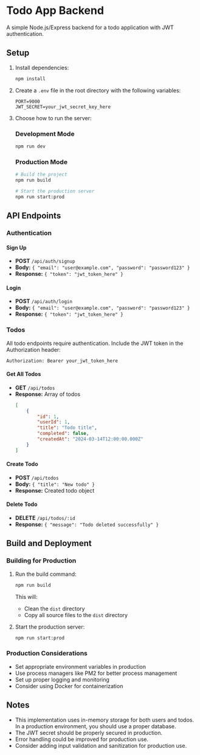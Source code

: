 # Todo App Backend

A simple Node.js/Express backend for a todo application with JWT authentication.

## Setup

1. Install dependencies:

    ```bash
    npm install
    ```

2. Create a `.env` file in the root directory with the following variables:

    ```
    PORT=9000
    JWT_SECRET=your_jwt_secret_key_here
    ```

3. Choose how to run the server:

    ### Development Mode

    ```bash
    npm run dev
    ```

    ### Production Mode

    ```bash
    # Build the project
    npm run build

    # Start the production server
    npm run start:prod
    ```

## API Endpoints

### Authentication

#### Sign Up

-   **POST** `/api/auth/signup`
-   **Body:** `{ "email": "user@example.com", "password": "password123" }`
-   **Response:** `{ "token": "jwt_token_here" }`

#### Login

-   **POST** `/api/auth/login`
-   **Body:** `{ "email": "user@example.com", "password": "password123" }`
-   **Response:** `{ "token": "jwt_token_here" }`

### Todos

All todo endpoints require authentication. Include the JWT token in the Authorization header:

```
Authorization: Bearer your_jwt_token_here
```

#### Get All Todos

-   **GET** `/api/todos`
-   **Response:** Array of todos
    ```json
    [
        {
            "id": 1,
            "userId": 1,
            "title": "Todo title",
            "completed": false,
            "createdAt": "2024-03-14T12:00:00.000Z"
        }
    ]
    ```

#### Create Todo

-   **POST** `/api/todos`
-   **Body:** `{ "title": "New todo" }`
-   **Response:** Created todo object

#### Delete Todo

-   **DELETE** `/api/todos/:id`
-   **Response:** `{ "message": "Todo deleted successfully" }`

## Build and Deployment

### Building for Production

1. Run the build command:

    ```bash
    npm run build
    ```

    This will:

    - Clean the `dist` directory
    - Copy all source files to the `dist` directory

2. Start the production server:
    ```bash
    npm run start:prod
    ```

### Production Considerations

-   Set appropriate environment variables in production
-   Use process managers like PM2 for better process management
-   Set up proper logging and monitoring
-   Consider using Docker for containerization

## Notes

-   This implementation uses in-memory storage for both users and todos. In a production environment, you should use a
    proper database.
-   The JWT secret should be properly secured in production.
-   Error handling could be improved for production use.
-   Consider adding input validation and sanitization for production use.
